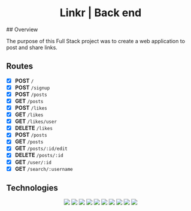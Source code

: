 <h1 align="center">Linkr | Back end</h1>
## Overview

The purpose of this Full Stack project was to create a web application to post and share links.

## Routes
  - [X] **POST** `/`
  - [X] **POST** `/signup`
  - [X] **POST** `/posts`
  - [X] **GET** `/posts`
  - [X] **POST** `/likes`
  - [X] **GET** `/likes`
  - [X] **GET** `/likes/user`
  - [X] **DELETE** `/likes`
  - [X] **POST** `/posts`
  - [X] **GET** `/posts`
  - [X] **GET** `/posts/:id/edit`
  - [X] **DELETE** `/posts/:id`
  - [X] **GET** `/user/:id`
  - [X] **GET** `/search/:username`

## Technologies

<div align="center">
	<img src="https://img.shields.io/badge/Node.js-339933?style=for-the-badge&logo=nodedotjs&logoColor=white" >
  <img src="https://img.shields.io/badge/Heroku-430098?style=for-the-badge&logo=heroku&logoColor=white" >
	<img src="https://img.shields.io/badge/npm-CB3837?style=for-the-badge&logo=npm&logoColor=white" >
	<img src="https://img.shields.io/badge/JavaScript-323330?style=for-the-badge&logo=javascript&logoColor=F7DF1E" >
	<img src="https://img.shields.io/badge/Express.js-000000?style=for-the-badge&logo=express&logoColor=white" >
	<img src="https://img.shields.io/badge/PostgreSQL-316192?style=for-the-badge&logo=postgresql&logoColor=white" >
  <img src="https://img.shields.io/badge/github-%23000000.svg?style=for-the-badge&logo=github&logoColor=white" >
  <img src="https://img.shields.io/badge/Visual%20Studio%20Code-0078d7.svg?style=for-the-badge&logo=visual-studio-code&logoColor=white" >
  <img src="https://img.shields.io/badge/Ubuntu-E95420?style=for-the-badge&logo=ubuntu&logoColor=white" >
  <img src="https://img.shields.io/badge/JWT-323330?style=for-the-badge&logo=json-web-tokens&logoColor=pink" >
</div>
